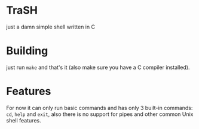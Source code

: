 # TraSH
just a damn simple shell written in C

# Building
just run `make` and that's it (also make sure you have a C compiler installed).

# Features
For now it can only run basic commands and has only 3 built-in commands: `cd`, `help` and `exit`, also there is no support for pipes and other common Unix shell features.
